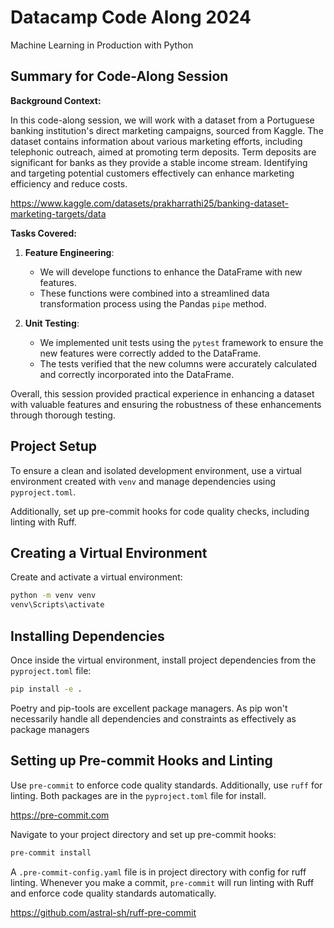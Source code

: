 # Datacamp Code Along 2024
Machine Learning in Production with Python

## Summary for Code-Along Session

**Background Context:**

In this code-along session, we will work with a dataset from a Portuguese banking institution's direct marketing campaigns, sourced from Kaggle. The dataset contains information about various marketing efforts, including telephonic outreach, aimed at promoting term deposits. Term deposits are significant for banks as they provide a stable income stream. Identifying and targeting potential customers effectively can enhance marketing efficiency and reduce costs.

https://www.kaggle.com/datasets/prakharrathi25/banking-dataset-marketing-targets/data

**Tasks Covered:**

1. **Feature Engineering**:
   - We will develope functions to enhance the DataFrame with new features.
   - These functions were combined into a streamlined data transformation process using the Pandas `pipe` method.

2. **Unit Testing**:
   - We implemented unit tests using the `pytest` framework to ensure the new features were correctly added to the DataFrame.
   - The tests verified that the new columns were accurately calculated and correctly incorporated into the DataFrame.

Overall, this session provided practical experience in enhancing a dataset with valuable features and ensuring the robustness of these enhancements through thorough testing.

## Project Setup

To ensure a clean and isolated development environment, use a
virtual environment created with `venv` and manage dependencies using
`pyproject.toml`.

Additionally, set up pre-commit hooks for code quality checks,
including linting with Ruff.

## Creating a Virtual Environment

Create and activate a virtual environment:
```bash
python -m venv venv
venv\Scripts\activate
```

## Installing Dependencies

Once inside the virtual environment, install project dependencies from the `pyproject.toml` file:
```bash
pip install -e .
```

Poetry and pip-tools are excellent package managers. As pip won't necessarily
handle all dependencies and constraints as effectively as package managers

## Setting up Pre-commit Hooks and Linting

Use `pre-commit` to enforce code quality standards.
Additionally, use `ruff` for linting.
Both packages are in the `pyproject.toml` file for install.

https://pre-commit.com

Navigate to your project directory and set up pre-commit hooks:
```bash
pre-commit install
```

A `.pre-commit-config.yaml` file is in project directory with config for
ruff linting. Whenever you make a commit, `pre-commit` will run linting
with Ruff and enforce code quality standards automatically.

https://github.com/astral-sh/ruff-pre-commit

